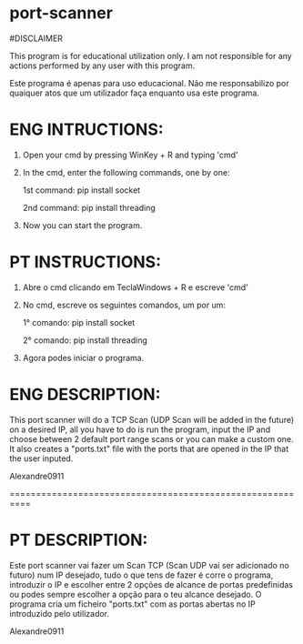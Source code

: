 # port-scanner



#DISCLAIMER

This program is for educational utilization only. I am not responsible for any actions performed by any user with this program.

Este programa é apenas para uso educacional. Não me responsabilizo por quaiquer atos que um utilizador faça enquanto usa este programa.


# ENG INTRUCTIONS:



1. Open your cmd by pressing WinKey + R and typing 'cmd'


2. In the cmd, enter the following commands, one by one:

	1st command: pip install socket

	2nd command: pip install threading


3. Now you can start the program.



# PT INSTRUCTIONS:

1. Abre o cmd clicando em TeclaWindows + R e escreve 'cmd'


2. No cmd, escreve os seguintes comandos, um por um:

	1° comando: pip install socket

	2° comando: pip install threading


3. Agora podes iniciar o programa.



# ENG DESCRIPTION:

This port scanner will do a TCP Scan (UDP Scan will be added in the future) on a desired IP, all you have to do is run the program, input the IP and choose between 2 default port range scans or you can make a custom one.
It also creates a "ports.txt" file with the ports that are opened in the IP that the user inputed.



Alexandre0911

==========================================================



# PT DESCRIPTION:

Este port scanner vai fazer um Scan TCP (Scan UDP vai ser adicionado no futuro) num IP desejado, tudo o que tens de fazer é corre o programa, introduzir o IP e escolher entre 2 opções de alcance de portas predefinidas ou podes sempre escolher a opção para o teu alcance desejado.
O programa cria um ficheiro "ports.txt" com as portas abertas no IP introduzido pelo utilizador.



Alexandre0911

